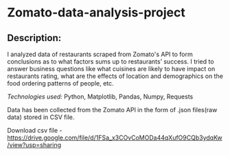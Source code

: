 # Zomato-data-analysis-project

## Description:

I analyzed data of restaurants scraped from Zomato's API to form conclusions as to what factors
sums up to restaurants’ success. I tried to answer business questions like what cuisines are likely to
have impact on restaurants rating, what are the effects of location and demographics on the food
ordering patterns of people, etc.

*Technologies used:*
Python, Matplotlib, Pandas, Numpy, Requests 


Data has been collected from the Zomato API in the form of .json files(raw data) stored in CSV file.

Download csv file -https://drive.google.com/file/d/1FSa_x3COvCoMODa44qXufO9CQb3ydqKw/view?usp=sharing

